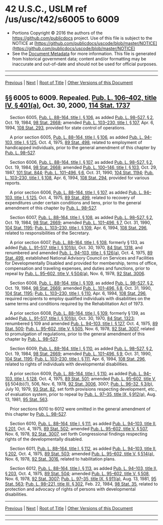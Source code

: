 ---
---

# 42 U.S.C., USLM ref /us/usc/t42/s6005 to 6009

* Portions Copyright © 2016 the authors of the https://github.com/publicdocs project.
  Use of this file is subject to the NOTICE at [https://github.com/publicdocs/uscode/blob/master/NOTICE](https://github.com/publicdocs/uscode/blob/master/NOTICE)
* See the [Document Metadata](././../../../../..//README.md) for more information.
  This file is generated from historical government data; content and/or formatting may be inaccurate and out-of-date and should not be used for official purposes.

----------
----------

[Previous](./../../../../..//us/usc/t42/ch75/schI/m__us_usc_t42_s6004.md) | [Next](./../../../../..//us/usc/t42/ch75/schII/m__us_usc_t42_ch75_schII.md) | [Root of Title](./../../../../../) | [Other Versions of this Document](https://publicdocs.github.io/go/links?ns=uslm&ref=%2Fus%2Fusc%2Ft42%2Fs6005+to+6009)

## §§ 6005 to 6009. Repealed. [Pub. L. 106–402, title IV, § 401(a)][/us/pl/106/402/s401/a], Oct. 30, 2000, [114 Stat. 1737][/us/stat/114/1737]

    Section 6005, [Pub. L. 88–164, title I, § 106][/us/pl/88/164/s106], as added [Pub. L. 98–527, § 2][/us/pl/98/527/s2], Oct. 19, 1984, [98 Stat. 2668][/us/stat/98/2668]; amended [Pub. L. 103–230, title I, § 107][/us/pl/103/230/s107], Apr. 6, 1994, [108 Stat. 293][/us/stat/108/293], provided for state control of operations.

    A prior section 6005, [Pub. L. 88–164, title I, § 106][/us/pl/88/164/s106], as added [Pub. L. 94–103, title I, § 125][/us/pl/94/103/s125], Oct. 4, 1975, [89 Stat. 498][/us/stat/89/498], related to employment of handicapped individuals, prior to the general amendment of this chapter by [Pub. L. 98–527][/us/pl/98/527].

    Section 6006, [Pub. L. 88–164, title I, § 107][/us/pl/88/164/s107], as added [Pub. L. 98–527, § 2][/us/pl/98/527/s2], Oct. 19, 1984, [98 Stat. 2668][/us/stat/98/2668]; amended [Pub. L. 100–146, title I, § 103][/us/pl/100/146/s103], Oct. 29, 1987, [101 Stat. 844][/us/stat/101/844]; [Pub. L. 101–496, § 6][/us/pl/101/496/s6], Oct. 31, 1990, [104 Stat. 1194][/us/stat/104/1194]; [Pub. L. 103–230, title I, § 108][/us/pl/103/230/s108], Apr. 6, 1994, [108 Stat. 294][/us/stat/108/294], provided for various reports.

    A prior section 6006, [Pub. L. 88–164, title I, § 107][/us/pl/88/164/s107], as added [Pub. L. 94–103, title I, § 125][/us/pl/94/103/s125], Oct. 4, 1975, [89 Stat. 499][/us/stat/89/499], related to recovery of expenditures under certain conditions and liens, prior to the general amendment of this chapter by [Pub. L. 98–527][/us/pl/98/527].

    Section 6007, [Pub. L. 88–164, title I, § 108][/us/pl/88/164/s108], as added [Pub. L. 98–527, § 2][/us/pl/98/527/s2], Oct. 19, 1984, [98 Stat. 2669][/us/stat/98/2669]; amended [Pub. L. 101–496, § 7][/us/pl/101/496/s7], Oct. 31, 1990, [104 Stat. 1195][/us/stat/104/1195]; [Pub. L. 103–230, title I, § 109][/us/pl/103/230/s109], Apr. 6, 1994, [108 Stat. 296][/us/stat/108/296], related to responsibilities of the Secretary.

    A prior section 6007, [Pub. L. 88–164, title I, § 108][/us/pl/88/164/s108], formerly § 133, as added [Pub. L. 91–517, title I, § 101(b)][/us/pl/91/517/s101/b], Oct. 30, 1970, [84 Stat. 1318][/us/stat/84/1318], and renumbered and amended [Pub. L. 94–103, title I, § 126(a)][/us/pl/94/103/s126/a], Oct. 4, 1975, [89 Stat. 499][/us/stat/89/499], established National Advisory Council on Services and Facilities for Developmentally Disabled and provided for membership, terms of office, compensation and traveling expenses, and duties and functions, prior to repeal by [Pub. L. 95–602, title V, § 504(a)][/us/pl/95/602/s504/a], Nov. 6, 1978, [92 Stat. 3006][/us/stat/92/3006].

    Section 6008, [Pub. L. 88–164, title I, § 109][/us/pl/88/164/s109], as added [Pub. L. 98–527, § 2][/us/pl/98/527/s2], Oct. 19, 1984, [98 Stat. 2669][/us/stat/98/2669]; amended [Pub. L. 101–496, § 8][/us/pl/101/496/s8], Oct. 31, 1990, [104 Stat. 1195][/us/stat/104/1195]; [Pub. L. 103–230, title I, § 110][/us/pl/103/230/s110], Apr. 6, 1994, [108 Stat. 296][/us/stat/108/296], required recipients to employ qualified individuals with disabilities on the same terms and conditions required by the Rehabilitation Act of 1973.

    A prior section 6008, [Pub. L. 88–164, title I, § 109][/us/pl/88/164/s109], formerly § 139, as added [Pub. L. 91–517, title I, § 101(b)][/us/pl/91/517/s101/b], Oct. 30, 1970, [84 Stat. 1323][/us/stat/84/1323]; renumbered § 109 and amended [Pub. L. 94–103, title I, § 127][/us/pl/94/103/s127], Oct. 4, 1975, [89 Stat. 500][/us/stat/89/500]; [Pub. L. 95–602, title V, § 505][/us/pl/95/602/s505], Nov. 6, 1978, [92 Stat. 3007][/us/stat/92/3007], related to promulgation of regulations, prior to the general amendment of this chapter by [Pub. L. 98–527][/us/pl/98/527].

    Section 6009, [Pub. L. 88–164, title I, § 110][/us/pl/88/164/s110], as added [Pub. L. 98–527, § 2][/us/pl/98/527/s2], Oct. 19, 1984, [98 Stat. 2669][/us/stat/98/2669]; amended [Pub. L. 101–496, § 9][/us/pl/101/496/s9], Oct. 31, 1990, [104 Stat. 1195][/us/stat/104/1195]; [Pub. L. 103–230, title I, § 111][/us/pl/103/230/s111], Apr. 6, 1994, [108 Stat. 296][/us/stat/108/296], related to rights of individuals with developmental disabilities.

    A prior section 6009, [Pub. L. 88–164, title I, § 110][/us/pl/88/164/s110], as added [Pub. L. 94–103, title I, § 128][/us/pl/94/103/s128], Oct. 4, 1975, [89 Stat. 501][/us/stat/89/501]; amended [Pub. L. 95–602, title V][/us/pl/95/602], §§ 504(b)(1), 506, Nov. 6, 1978, [92 Stat. 3006][/us/stat/92/3006], 3007; [Pub. L. 96–32, § 3(b)][/us/pl/96/32/s3/b], July 10, 1979, [93 Stat. 82][/us/stat/93/82], set forth provisions respecting development, etc., of evaluation system, prior to repeal by [Pub. L. 97–35, title IX, § 912(a)][/us/pl/97/35/s912/a], Aug. 13, 1981, [95 Stat. 563][/us/stat/95/563].

    Prior sections 6010 to 6012 were omitted in the general amendment of this chapter by [Pub. L. 98–527][/us/pl/98/527].

    Section 6010, [Pub. L. 88–164, title I, § 111][/us/pl/88/164/s111], as added [Pub. L. 94–103, title II, § 201][/us/pl/94/103/s201], Oct. 4, 1975, [89 Stat. 502][/us/stat/89/502]; amended [Pub. L. 95–602, title V, § 507][/us/pl/95/602/s507], Nov. 6, 1978, [92 Stat. 3007][/us/stat/92/3007], set forth Congressional findings respecting rights of the developmentally disabled.

    Section 6011, [Pub. L. 88–164, title I, § 112][/us/pl/88/164/s112], as added [Pub. L. 94–103, title II, § 202][/us/pl/94/103/s202], Oct. 4, 1975, [89 Stat. 503][/us/stat/89/503]; amended [Pub. L. 95–602, title V, § 514(a)][/us/pl/95/602/s514/a], Nov. 6, 1978, [92 Stat. 3016][/us/stat/92/3016], related to habilitation plans.

    Section 6012, [Pub. L. 88–164, title I, § 113][/us/pl/88/164/s113], as added [Pub. L. 94–103, title II, § 203][/us/pl/94/103/s203], Oct. 4, 1975, [89 Stat. 504][/us/stat/89/504]; amended [Pub. L. 95–602, title V, § 508][/us/pl/95/602/s508], Nov. 6, 1978, [92 Stat. 3007][/us/stat/92/3007]; [Pub. L. 97–35, title IX, § 911(a)][/us/pl/97/35/s911/a], Aug. 13, 1981, [95 Stat. 563][/us/stat/95/563]; [Pub. L. 98–221, title III, § 302][/us/pl/98/221/s302], Feb. 22, 1984, [98 Stat. 35][/us/stat/98/35], related to protection and advocacy of rights of persons with developmental disabilities.

----------

[Previous](./../../../../..//us/usc/t42/ch75/schI/m__us_usc_t42_s6004.md) | [Next](./../../../../..//us/usc/t42/ch75/schII/m__us_usc_t42_ch75_schII.md) | [Root of Title](./../../../../../) | [Other Versions of this Document](https://publicdocs.github.io/go/links?ns=uslm&ref=%2Fus%2Fusc%2Ft42%2Fs6005+to+6009)

----------
----------

[/us/pl/106/402/s401/a]: https://publicdocs.github.io/go/links?ns=uslm&ref=%2Fus%2Fpl%2F106%2F402%2Fs401%2Fa
[/us/stat/114/1737]: https://publicdocs.github.io/go/links?ns=uslm&ref=%2Fus%2Fstat%2F114%2F1737
[/us/pl/88/164/s106]: https://publicdocs.github.io/go/links?ns=uslm&ref=%2Fus%2Fpl%2F88%2F164%2Fs106
[/us/pl/98/527/s2]: https://publicdocs.github.io/go/links?ns=uslm&ref=%2Fus%2Fpl%2F98%2F527%2Fs2
[/us/stat/98/2668]: https://publicdocs.github.io/go/links?ns=uslm&ref=%2Fus%2Fstat%2F98%2F2668
[/us/pl/103/230/s107]: https://publicdocs.github.io/go/links?ns=uslm&ref=%2Fus%2Fpl%2F103%2F230%2Fs107
[/us/stat/108/293]: https://publicdocs.github.io/go/links?ns=uslm&ref=%2Fus%2Fstat%2F108%2F293
[/us/pl/88/164/s106]: https://publicdocs.github.io/go/links?ns=uslm&ref=%2Fus%2Fpl%2F88%2F164%2Fs106
[/us/pl/94/103/s125]: https://publicdocs.github.io/go/links?ns=uslm&ref=%2Fus%2Fpl%2F94%2F103%2Fs125
[/us/stat/89/498]: https://publicdocs.github.io/go/links?ns=uslm&ref=%2Fus%2Fstat%2F89%2F498
[/us/pl/98/527]: https://publicdocs.github.io/go/links?ns=uslm&ref=%2Fus%2Fpl%2F98%2F527
[/us/pl/88/164/s107]: https://publicdocs.github.io/go/links?ns=uslm&ref=%2Fus%2Fpl%2F88%2F164%2Fs107
[/us/pl/98/527/s2]: https://publicdocs.github.io/go/links?ns=uslm&ref=%2Fus%2Fpl%2F98%2F527%2Fs2
[/us/stat/98/2668]: https://publicdocs.github.io/go/links?ns=uslm&ref=%2Fus%2Fstat%2F98%2F2668
[/us/pl/100/146/s103]: https://publicdocs.github.io/go/links?ns=uslm&ref=%2Fus%2Fpl%2F100%2F146%2Fs103
[/us/stat/101/844]: https://publicdocs.github.io/go/links?ns=uslm&ref=%2Fus%2Fstat%2F101%2F844
[/us/pl/101/496/s6]: https://publicdocs.github.io/go/links?ns=uslm&ref=%2Fus%2Fpl%2F101%2F496%2Fs6
[/us/stat/104/1194]: https://publicdocs.github.io/go/links?ns=uslm&ref=%2Fus%2Fstat%2F104%2F1194
[/us/pl/103/230/s108]: https://publicdocs.github.io/go/links?ns=uslm&ref=%2Fus%2Fpl%2F103%2F230%2Fs108
[/us/stat/108/294]: https://publicdocs.github.io/go/links?ns=uslm&ref=%2Fus%2Fstat%2F108%2F294
[/us/pl/88/164/s107]: https://publicdocs.github.io/go/links?ns=uslm&ref=%2Fus%2Fpl%2F88%2F164%2Fs107
[/us/pl/94/103/s125]: https://publicdocs.github.io/go/links?ns=uslm&ref=%2Fus%2Fpl%2F94%2F103%2Fs125
[/us/stat/89/499]: https://publicdocs.github.io/go/links?ns=uslm&ref=%2Fus%2Fstat%2F89%2F499
[/us/pl/98/527]: https://publicdocs.github.io/go/links?ns=uslm&ref=%2Fus%2Fpl%2F98%2F527
[/us/pl/88/164/s108]: https://publicdocs.github.io/go/links?ns=uslm&ref=%2Fus%2Fpl%2F88%2F164%2Fs108
[/us/pl/98/527/s2]: https://publicdocs.github.io/go/links?ns=uslm&ref=%2Fus%2Fpl%2F98%2F527%2Fs2
[/us/stat/98/2669]: https://publicdocs.github.io/go/links?ns=uslm&ref=%2Fus%2Fstat%2F98%2F2669
[/us/pl/101/496/s7]: https://publicdocs.github.io/go/links?ns=uslm&ref=%2Fus%2Fpl%2F101%2F496%2Fs7
[/us/stat/104/1195]: https://publicdocs.github.io/go/links?ns=uslm&ref=%2Fus%2Fstat%2F104%2F1195
[/us/pl/103/230/s109]: https://publicdocs.github.io/go/links?ns=uslm&ref=%2Fus%2Fpl%2F103%2F230%2Fs109
[/us/stat/108/296]: https://publicdocs.github.io/go/links?ns=uslm&ref=%2Fus%2Fstat%2F108%2F296
[/us/pl/88/164/s108]: https://publicdocs.github.io/go/links?ns=uslm&ref=%2Fus%2Fpl%2F88%2F164%2Fs108
[/us/pl/91/517/s101/b]: https://publicdocs.github.io/go/links?ns=uslm&ref=%2Fus%2Fpl%2F91%2F517%2Fs101%2Fb
[/us/stat/84/1318]: https://publicdocs.github.io/go/links?ns=uslm&ref=%2Fus%2Fstat%2F84%2F1318
[/us/pl/94/103/s126/a]: https://publicdocs.github.io/go/links?ns=uslm&ref=%2Fus%2Fpl%2F94%2F103%2Fs126%2Fa
[/us/stat/89/499]: https://publicdocs.github.io/go/links?ns=uslm&ref=%2Fus%2Fstat%2F89%2F499
[/us/pl/95/602/s504/a]: https://publicdocs.github.io/go/links?ns=uslm&ref=%2Fus%2Fpl%2F95%2F602%2Fs504%2Fa
[/us/stat/92/3006]: https://publicdocs.github.io/go/links?ns=uslm&ref=%2Fus%2Fstat%2F92%2F3006
[/us/pl/88/164/s109]: https://publicdocs.github.io/go/links?ns=uslm&ref=%2Fus%2Fpl%2F88%2F164%2Fs109
[/us/pl/98/527/s2]: https://publicdocs.github.io/go/links?ns=uslm&ref=%2Fus%2Fpl%2F98%2F527%2Fs2
[/us/stat/98/2669]: https://publicdocs.github.io/go/links?ns=uslm&ref=%2Fus%2Fstat%2F98%2F2669
[/us/pl/101/496/s8]: https://publicdocs.github.io/go/links?ns=uslm&ref=%2Fus%2Fpl%2F101%2F496%2Fs8
[/us/stat/104/1195]: https://publicdocs.github.io/go/links?ns=uslm&ref=%2Fus%2Fstat%2F104%2F1195
[/us/pl/103/230/s110]: https://publicdocs.github.io/go/links?ns=uslm&ref=%2Fus%2Fpl%2F103%2F230%2Fs110
[/us/stat/108/296]: https://publicdocs.github.io/go/links?ns=uslm&ref=%2Fus%2Fstat%2F108%2F296
[/us/pl/88/164/s109]: https://publicdocs.github.io/go/links?ns=uslm&ref=%2Fus%2Fpl%2F88%2F164%2Fs109
[/us/pl/91/517/s101/b]: https://publicdocs.github.io/go/links?ns=uslm&ref=%2Fus%2Fpl%2F91%2F517%2Fs101%2Fb
[/us/stat/84/1323]: https://publicdocs.github.io/go/links?ns=uslm&ref=%2Fus%2Fstat%2F84%2F1323
[/us/pl/94/103/s127]: https://publicdocs.github.io/go/links?ns=uslm&ref=%2Fus%2Fpl%2F94%2F103%2Fs127
[/us/stat/89/500]: https://publicdocs.github.io/go/links?ns=uslm&ref=%2Fus%2Fstat%2F89%2F500
[/us/pl/95/602/s505]: https://publicdocs.github.io/go/links?ns=uslm&ref=%2Fus%2Fpl%2F95%2F602%2Fs505
[/us/stat/92/3007]: https://publicdocs.github.io/go/links?ns=uslm&ref=%2Fus%2Fstat%2F92%2F3007
[/us/pl/98/527]: https://publicdocs.github.io/go/links?ns=uslm&ref=%2Fus%2Fpl%2F98%2F527
[/us/pl/88/164/s110]: https://publicdocs.github.io/go/links?ns=uslm&ref=%2Fus%2Fpl%2F88%2F164%2Fs110
[/us/pl/98/527/s2]: https://publicdocs.github.io/go/links?ns=uslm&ref=%2Fus%2Fpl%2F98%2F527%2Fs2
[/us/stat/98/2669]: https://publicdocs.github.io/go/links?ns=uslm&ref=%2Fus%2Fstat%2F98%2F2669
[/us/pl/101/496/s9]: https://publicdocs.github.io/go/links?ns=uslm&ref=%2Fus%2Fpl%2F101%2F496%2Fs9
[/us/stat/104/1195]: https://publicdocs.github.io/go/links?ns=uslm&ref=%2Fus%2Fstat%2F104%2F1195
[/us/pl/103/230/s111]: https://publicdocs.github.io/go/links?ns=uslm&ref=%2Fus%2Fpl%2F103%2F230%2Fs111
[/us/stat/108/296]: https://publicdocs.github.io/go/links?ns=uslm&ref=%2Fus%2Fstat%2F108%2F296
[/us/pl/88/164/s110]: https://publicdocs.github.io/go/links?ns=uslm&ref=%2Fus%2Fpl%2F88%2F164%2Fs110
[/us/pl/94/103/s128]: https://publicdocs.github.io/go/links?ns=uslm&ref=%2Fus%2Fpl%2F94%2F103%2Fs128
[/us/stat/89/501]: https://publicdocs.github.io/go/links?ns=uslm&ref=%2Fus%2Fstat%2F89%2F501
[/us/pl/95/602]: https://publicdocs.github.io/go/links?ns=uslm&ref=%2Fus%2Fpl%2F95%2F602
[/us/stat/92/3006]: https://publicdocs.github.io/go/links?ns=uslm&ref=%2Fus%2Fstat%2F92%2F3006
[/us/pl/96/32/s3/b]: https://publicdocs.github.io/go/links?ns=uslm&ref=%2Fus%2Fpl%2F96%2F32%2Fs3%2Fb
[/us/stat/93/82]: https://publicdocs.github.io/go/links?ns=uslm&ref=%2Fus%2Fstat%2F93%2F82
[/us/pl/97/35/s912/a]: https://publicdocs.github.io/go/links?ns=uslm&ref=%2Fus%2Fpl%2F97%2F35%2Fs912%2Fa
[/us/stat/95/563]: https://publicdocs.github.io/go/links?ns=uslm&ref=%2Fus%2Fstat%2F95%2F563
[/us/pl/98/527]: https://publicdocs.github.io/go/links?ns=uslm&ref=%2Fus%2Fpl%2F98%2F527
[/us/pl/88/164/s111]: https://publicdocs.github.io/go/links?ns=uslm&ref=%2Fus%2Fpl%2F88%2F164%2Fs111
[/us/pl/94/103/s201]: https://publicdocs.github.io/go/links?ns=uslm&ref=%2Fus%2Fpl%2F94%2F103%2Fs201
[/us/stat/89/502]: https://publicdocs.github.io/go/links?ns=uslm&ref=%2Fus%2Fstat%2F89%2F502
[/us/pl/95/602/s507]: https://publicdocs.github.io/go/links?ns=uslm&ref=%2Fus%2Fpl%2F95%2F602%2Fs507
[/us/stat/92/3007]: https://publicdocs.github.io/go/links?ns=uslm&ref=%2Fus%2Fstat%2F92%2F3007
[/us/pl/88/164/s112]: https://publicdocs.github.io/go/links?ns=uslm&ref=%2Fus%2Fpl%2F88%2F164%2Fs112
[/us/pl/94/103/s202]: https://publicdocs.github.io/go/links?ns=uslm&ref=%2Fus%2Fpl%2F94%2F103%2Fs202
[/us/stat/89/503]: https://publicdocs.github.io/go/links?ns=uslm&ref=%2Fus%2Fstat%2F89%2F503
[/us/pl/95/602/s514/a]: https://publicdocs.github.io/go/links?ns=uslm&ref=%2Fus%2Fpl%2F95%2F602%2Fs514%2Fa
[/us/stat/92/3016]: https://publicdocs.github.io/go/links?ns=uslm&ref=%2Fus%2Fstat%2F92%2F3016
[/us/pl/88/164/s113]: https://publicdocs.github.io/go/links?ns=uslm&ref=%2Fus%2Fpl%2F88%2F164%2Fs113
[/us/pl/94/103/s203]: https://publicdocs.github.io/go/links?ns=uslm&ref=%2Fus%2Fpl%2F94%2F103%2Fs203
[/us/stat/89/504]: https://publicdocs.github.io/go/links?ns=uslm&ref=%2Fus%2Fstat%2F89%2F504
[/us/pl/95/602/s508]: https://publicdocs.github.io/go/links?ns=uslm&ref=%2Fus%2Fpl%2F95%2F602%2Fs508
[/us/stat/92/3007]: https://publicdocs.github.io/go/links?ns=uslm&ref=%2Fus%2Fstat%2F92%2F3007
[/us/pl/97/35/s911/a]: https://publicdocs.github.io/go/links?ns=uslm&ref=%2Fus%2Fpl%2F97%2F35%2Fs911%2Fa
[/us/stat/95/563]: https://publicdocs.github.io/go/links?ns=uslm&ref=%2Fus%2Fstat%2F95%2F563
[/us/pl/98/221/s302]: https://publicdocs.github.io/go/links?ns=uslm&ref=%2Fus%2Fpl%2F98%2F221%2Fs302
[/us/stat/98/35]: https://publicdocs.github.io/go/links?ns=uslm&ref=%2Fus%2Fstat%2F98%2F35



